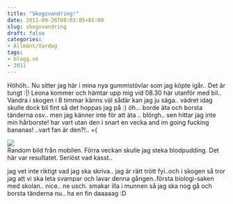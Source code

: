 ```yaml
---
title: "Skogsvandring!"
date: 2011-09-26T08:03:05+01:00
slug: skogsvandring
draft: false
categories:
- Allmänt/Vardag
tags:
- blogg.se
- 2011
---
```

Höhöh.. Nu sitter jag här i mina nya gummistövlar som jag köpte igår.. Det är tungt :|! Leona kommer och hämtar upp mig vid 08.30 här utanför med bil.. Vandra i skogen i 8 timmar känns väl sådär kan jag ju säga.. vädret idag skulle dock bli fint så det hoppas jag på :) öh... borde äta och borsta tänderna osv.. men jag känner inte för att äta .. blörgh.. sen hittar jag inte min hårborste! har vart utan den i snart en vecka and im going fucking bananas! ..vart fan är den?!.. =(  
  
![](/assets/images/blogg.se/wp_001505_167713296.jpg)  
Random bild från mobilen. Förra veckan skulle jag steka blodpudding. Det här var resultatet. Seriöst vad kasst..  
  
jag vet inte riktigt vad jag ska skriva.. jag är rätt trött fyi..och i skogen så tror jag att vi ska leta svampar och lavar denna gången..första biologi-saken med skolan.. nice.. ne usch. smakar illa i munnen så jag ska nog gå och borsta tänderna nu.. ha en fin daaaaag :D